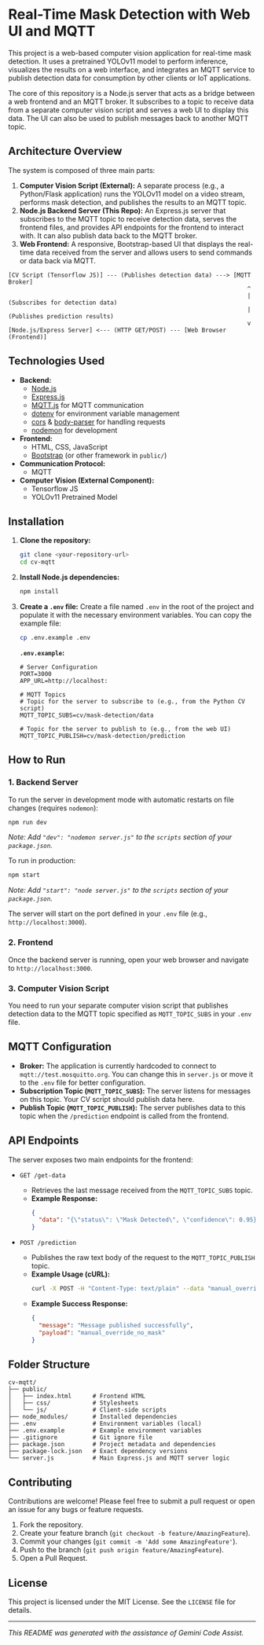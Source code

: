 # Real-Time Mask Detection with Web UI and MQTT

This project is a web-based computer vision application for real-time mask detection. It uses a pretrained YOLOv11 model to perform inference, visualizes the results on a web interface, and integrates an MQTT service to publish detection data for consumption by other clients or IoT applications.

The core of this repository is a Node.js server that acts as a bridge between a web frontend and an MQTT broker. It subscribes to a topic to receive data from a separate computer vision script and serves a web UI to display this data. The UI can also be used to publish messages back to another MQTT topic.

## Architecture Overview

The system is composed of three main parts:

1.  **Computer Vision Script (External):** A separate process (e.g., a Python/Flask application) runs the YOLOv11 model on a video stream, performs mask detection, and publishes the results to an MQTT topic.
2.  **Node.js Backend Server (This Repo):** An Express.js server that subscribes to the MQTT topic to receive detection data, serves the frontend files, and provides API endpoints for the frontend to interact with. It can also publish data back to the MQTT broker.
3.  **Web Frontend:** A responsive, Bootstrap-based UI that displays the real-time data received from the server and allows users to send commands or data back via MQTT.

```
[CV Script (Tensorflow JS)] --- (Publishes detection data) ---> [MQTT Broker]
                                                                    ^
                                                                    | (Subscribes for detection data)
                                                                    | (Publishes prediction results)
                                                                    v
[Node.js/Express Server] <--- (HTTP GET/POST) --- [Web Browser (Frontend)]
```

## Technologies Used

*   **Backend:**
    *   [Node.js](https://nodejs.org/)
    *   [Express.js](https://expressjs.com/)
    *   [MQTT.js](https://github.com/mqttjs/MQTT.js) for MQTT communication
    *   [dotenv](https://github.com/motdotla/dotenv) for environment variable management
    *   [cors](https://github.com/expressjs/cors) & [body-parser](https://github.com/expressjs/body-parser) for handling requests
    *   [nodemon](https://nodemon.io/) for development
*   **Frontend:**
    *   HTML, CSS, JavaScript
    *   [Bootstrap](https://getbootstrap.com/) (or other framework in `public/`)
*   **Communication Protocol:**
    *   MQTT
*   **Computer Vision (External Component):**
    *   Tensorflow JS
    *   YOLOv11 Pretrained Model

## Installation

1.  **Clone the repository:**
    ```sh
    git clone <your-repository-url>
    cd cv-mqtt
    ```

2.  **Install Node.js dependencies:**
    ```sh
    npm install
    ```

3.  **Create a `.env` file:**
    Create a file named `.env` in the root of the project and populate it with the necessary environment variables. You can copy the example file:
    ```sh
    cp .env.example .env
    ```

    **`.env.example`:**
    ```env
    # Server Configuration
    PORT=3000
    APP_URL=http://localhost:

    # MQTT Topics
    # Topic for the server to subscribe to (e.g., from the Python CV script)
    MQTT_TOPIC_SUBS=cv/mask-detection/data

    # Topic for the server to publish to (e.g., from the web UI)
    MQTT_TOPIC_PUBLISH=cv/mask-detection/prediction
    ```

## How to Run

### 1. Backend Server

To run the server in development mode with automatic restarts on file changes (requires `nodemon`):

```sh
npm run dev
```

*Note: Add `"dev": "nodemon server.js"` to the `scripts` section of your `package.json`.*

To run in production:

```sh
npm start
```

*Note: Add `"start": "node server.js"` to the `scripts` section of your `package.json`.*

The server will start on the port defined in your `.env` file (e.g., `http://localhost:3000`).

### 2. Frontend

Once the backend server is running, open your web browser and navigate to `http://localhost:3000`.

### 3. Computer Vision Script

You need to run your separate computer vision script that publishes detection data to the MQTT topic specified as `MQTT_TOPIC_SUBS` in your `.env` file.

## MQTT Configuration

*   **Broker:** The application is currently hardcoded to connect to `mqtt://test.mosquitto.org`. You can change this in `server.js` or move it to the `.env` file for better configuration.
*   **Subscription Topic (`MQTT_TOPIC_SUBS`):** The server listens for messages on this topic. Your CV script should publish data here.
*   **Publish Topic (`MQTT_TOPIC_PUBLISH`):** The server publishes data to this topic when the `/prediction` endpoint is called from the frontend.

## API Endpoints

The server exposes two main endpoints for the frontend:

*   `GET /get-data`
    *   Retrieves the last message received from the `MQTT_TOPIC_SUBS` topic.
    *   **Example Response:**
        ```json
        {
          "data": "{\"status\": \"Mask Detected\", \"confidence\": 0.95}"
        }
        ```

*   `POST /prediction`
    *   Publishes the raw text body of the request to the `MQTT_TOPIC_PUBLISH` topic.
    *   **Example Usage (cURL):**
        ```sh
        curl -X POST -H "Content-Type: text/plain" --data "manual_override_no_mask" http://localhost:3000/prediction
        ```
    *   **Example Success Response:**
        ```json
        {
          "message": "Message published successfully",
          "payload": "manual_override_no_mask"
        }
        ```

## Folder Structure

```
cv-mqtt/
├── public/
│   ├── index.html      # Frontend HTML
│   ├── css/            # Stylesheets
│   └── js/             # Client-side scripts
├── node_modules/       # Installed dependencies
├── .env                # Environment variables (local)
├── .env.example        # Example environment variables
├── .gitignore          # Git ignore file
├── package.json        # Project metadata and dependencies
├── package-lock.json   # Exact dependency versions
└── server.js           # Main Express.js and MQTT server logic
```

## Contributing

Contributions are welcome! Please feel free to submit a pull request or open an issue for any bugs or feature requests.

1.  Fork the repository.
2.  Create your feature branch (`git checkout -b feature/AmazingFeature`).
3.  Commit your changes (`git commit -m 'Add some AmazingFeature'`).
4.  Push to the branch (`git push origin feature/AmazingFeature`).
5.  Open a Pull Request.

## License

This project is licensed under the MIT License. See the `LICENSE` file for details.

---

*This README was generated with the assistance of Gemini Code Assist.*